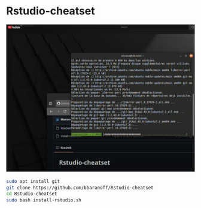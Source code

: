 # Rstudio-cheatset



[![Video](img.png)](https://www.youtube.com/watch?v=9R8aEQMpPbA)
```bash
sudo apt install git
git clone https://github.com/bbaranoff/Rstudio-cheatset
cd Rstudio-cheatset
sudo bash install-rstudio.sh
```
